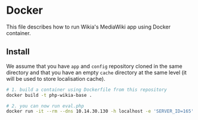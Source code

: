 Docker
======

This file describes how to run Wikia's MediaWiki app using Docker container.

## Install

We assume that you have `app` and `config` repository cloned in the same directory and that you have an empty `cache` directory at the same level (it will be used to store localisation cache).

```sh
# 1. build a container using Dockerfile from this repository
docker build -t php-wikia-base .

# 2. you can now run eval.php
docker run -it --rm --dns 10.14.30.130 -h localhost -e 'SERVER_ID=165' -e 'WIKIA_DATACENTER=poz' -e 'WIKIA_ENVIRONMENT=dev' -v "$PWD":/usr/wikia/slot1/current/src -v "`realpath $PWD/../config`":/usr/wikia/slot1/current/config -v "`realpath $PWD/../cache`":/usr/wikia/slot1/current/cache/messages php-wikia-base php maintenance/eval.php
```
